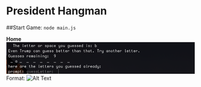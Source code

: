 # President Hangman

##Start Game: `node main.js`

**Home**
![GitHub Logo](node-pres-images/inocorrect-guess.png)
Format: ![Alt Text](url)
